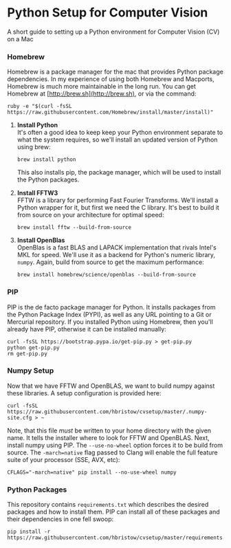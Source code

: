 # Python Setup for Computer Vision
A short guide to setting up a Python environment for Computer Vision (CV) on a Mac

### Homebrew

Homebrew is a package manager for the mac that provides Python package dependencies. In my experience of using both Homebrew and Macports, Homebrew is much more maintainable in the long run. You can get Homebrew at [http://brew.sh](http://brew.sh), or via the command:

    ruby -e "$(curl -fsSL https://raw.githubusercontent.com/Homebrew/install/master/install)"

1.  **Install Python**  
    It's often a good idea to keep keep your Python environment separate to what the system requires, so we'll install an updated version of Python using brew:
    
        brew install python
    
    This also installs pip, the package manager, which will be used to install the Python packages.
    
2.  **Install FFTW3**  
    FFTW is a library for performing Fast Fourier Transforms. We'll install a Python wrapper for it, but first we need the C library. It's best to build it from source on your architecture for optimal speed:
    
        brew install fftw --build-from-source
        
3.  **Install OpenBlas**  
    OpenBlas is a fast BLAS and LAPACK implementation that rivals Intel's MKL for speed. We'll use it as a backend for Python's numeric library, `numpy`. Again, build from source to get the maximum performance:
    
        brew install homebrew/science/openblas --build-from-source 

### PIP

PIP is the de facto package manager for Python. It installs packages from the Python Package Index (PYPI), as well as any URL pointing to a Git or Mercurial repository. If you installed Python using Homebrew, then you'll already have PIP, otherwise it can be installed manually:

    curl -fsSL https://bootstrap.pypa.io/get-pip.py > get-pip.py
    python get-pip.py
    rm get-pip.py
    
### Numpy Setup

Now that we have FFTW and OpenBLAS, we want to build numpy against these libraries. A setup configuration is provided here:

    curl -fsSL https://raw.githubusercontent.com/hbristow/cvsetup/master/.numpy-site.cfg > ~
    
Note, that this file *must* be written to your home directory with the given name. It tells the installer where to look for FFTW and OpenBLAS. Next, install numpy using PIP. The `--use-no-wheel` option forces it to be build from source. The `-march=native` flag passed to Clang will enable the full feature suite of your processor (SSE, AVX, etc):

    CFLAGS="-march=native" pip install --no-use-wheel numpy
    
### Python Packages

This repository contains `requirements.txt` which describes the desired packages and how to install them. PIP can install all of these packages and their dependencies in one fell swoop:

    pip install -r https://raw.githubusercontent.com/hbristow/cvsetup/master/requirements.txt
